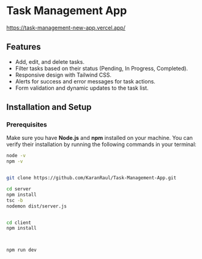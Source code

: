 # Task Management App

https://task-management-new-app.vercel.app/

## Features

- Add, edit, and delete tasks.
- Filter tasks based on their status (Pending, In Progress, Completed).
- Responsive design with Tailwind CSS.
- Alerts for success and error messages for task actions.
- Form validation and dynamic updates to the task list.

## Installation and Setup

### Prerequisites

Make sure you have **Node.js** and **npm** installed on your machine. You can verify their installation by running the following commands in your terminal:

```bash
node -v
npm -v


git clone https://github.com/KaranRaul/Task-Management-App.git

cd server
npm install
tsc -b
nodemon dist/server.js


cd client
npm install



npm run dev